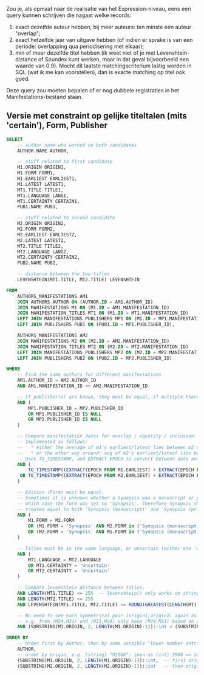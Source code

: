 Zou je, als opmaat naar de realisatie van het Expression-niveau, eens een query
kunnen schrijven die nagaat welke records:
 1) exact dezelfde auteur hebben, bij meer auteurs: ten minste één auteur "overlap";
 2) exact hetzelfde jaar van uitgave hebben (of indien er sprake is van een periode: overlapping qua periodisering met elkaar);
 3) min of meer dezelfde titel hebben (ik weet niet of je met Levenshtein-distance of Soundex kunt werken, maar in dat geval bijvoorbeeld een waarde van 0.9). Mocht dit laatste matchingscriterium lastig worden in SQL (wat ik me kan voorstellen), dan is exacte matching op titel ook goed.

Deze query zou moeten bepalen of er nog dubbele registraties in het Manifestations-bestand staan.

## Versie met constraint op gelijke titeltalen (mits 'certain'), Form, Publisher

```sql
SELECT
    -- author name who worked on both candidates
    AUTHOR.NAME AUTHOR,

    -- stuff related to first candidate
    M1.ORIGIN ORIGIN1,
    M1.FORM FORM1,
    M1.EARLIEST EARLIEST1,
    M1.LATEST LATEST1,
    MT1.TITLE TITLE1,
    MT1.LANGUAGE LANG1,
    MT1.CERTAINTY CERTAIN1,
    PUB1.NAME PUB1,

    -- stuff related to second candidate
    M2.ORIGIN ORIGIN2,
    M2.FORM FORM2,
    M2.EARLIEST EARLIEST2,
    M2.LATEST LATEST2,
    MT2.TITLE TITLE2,
    MT2.LANGUAGE LANG2,
    MT2.CERTAINTY CERTAIN2,
    PUB2.NAME PUB2,

    -- distance between the two titles
    LEVENSHTEIN(MT1.TITLE, MT2.TITLE) LEVENSHTEIN

FROM
    AUTHORS_MANIFESTATIONS AM1
    JOIN AUTHORS AUTHOR ON (AUTHOR.ID = AM1.AUTHOR_ID)
    JOIN MANIFESTATIONS M1 ON (M1.ID = AM1.MANIFESTATION_ID)
    JOIN MANIFESTATION_TITLES MT1 ON (M1.ID = MT1.MANIFESTATION_ID)
    LEFT JOIN MANIFESTATIONS_PUBLISHERS MP1 ON (M1.ID = MP1.MANIFESTATION_ID)
    LEFT JOIN PUBLISHERS PUB1 ON (PUB1.ID = MP1.PUBLISHER_ID),

    AUTHORS_MANIFESTATIONS AM2
    JOIN MANIFESTATIONS M2 ON (M2.ID = AM2.MANIFESTATION_ID)
    JOIN MANIFESTATION_TITLES MT2 ON (M2.ID = MT2.MANIFESTATION_ID)
    LEFT JOIN MANIFESTATIONS_PUBLISHERS MP2 ON (M2.ID = MP2.MANIFESTATION_ID)
    LEFT JOIN PUBLISHERS PUB2 ON (PUB2.ID = MP2.PUBLISHER_ID)

WHERE
    -- Find the same authors for different manifestations
    AM1.AUTHOR_ID = AM2.AUTHOR_ID
    AND AM1.MANIFESTATION_ID <> AM2.MANIFESTATION_ID

    -- If publisher(s) are known, they must be equal, if multiple there must be overlap
    AND (
        MP1.PUBLISHER_ID = MP2.PUBLISHER_ID
        OR MP1.PUBLISHER_ID IS NULL
        OR MP2.PUBLISHER_ID IS NULL
    )

    -- Compare manifestation dates for overlap / equality / inclusion.
    -- Implemented as follows:
    --   * either the average of m1's earliest/latest lies between m2's earliest and latest;
    --   * or the other way around: avg of m2's earliest/latest lies between m1's earliest and latest.
    -- Uses TO_TIMESTAMP, and EXTRACT EPOCH to convert between date and epoch value for averaging.
    AND (
        TO_TIMESTAMP((EXTRACT(EPOCH FROM M1.EARLIEST) + EXTRACT(EPOCH FROM M1.LATEST)) / 2)::date BETWEEN M2.EARLIEST AND M2.LATEST
     OR TO_TIMESTAMP((EXTRACT(EPOCH FROM M2.EARLIEST) + EXTRACT(EPOCH FROM M2.LATEST)) / 2)::date BETWEEN M1.EARLIEST AND M1.LATEST
    )

    -- Edition (Form) must be equal.
    -- Sometimes it is unknown whether a Synopsis was a manuscript or printed, in
    -- which case the form was set to 'Synopsis'. Therefore Synopsis should be
    -- treated equal to both 'Synopsis (manuscript)' and 'Synopsis (printed)'
    AND (
        M1.FORM = M2.FORM
        OR (M1.FORM = 'Synopsis' AND M2.FORM in ('Synopsis (manuscript)', 'Synopsis (printed)'))
        OR (M2.FORM = 'Synopsis' AND M1.FORM in ('Synopsis (manuscript)', 'Synopsis (printed)'))
    )

    -- Titles must be in the same language, or uncertain (either one 'uncertain' is enough)
    AND (
        MT1.LANGUAGE = MT2.LANGUAGE
        OR MT1.CERTAINTY = 'Uncertain'
        OR MT2.CERTAINTY = 'Uncertain'
    )

    -- Compare levenshtein distance between titles.
    AND LENGTH(MT1.TITLE) <= 255  -- levenshtein() only works on string length <= 255
    AND LENGTH(MT2.TITLE) <= 255
    AND LEVENSHTEIN(MT1.TITLE, MT2.TITLE) <= ROUND(GREATEST(LENGTH(MT1.TITLE), LENGTH(MT2.TITLE)) * 0.1)

    -- No need to see each symmetrical pair (origin1,origin2) again as (origin2,origin1)
    -- e.g. from (M24,M31) and (M31,M24) only keep (M24,M31) based on 24 < 31
    AND (SUBSTRING(M1.ORIGIN, 2, LENGTH(M1.ORIGIN)-1))::int < (SUBSTRING(M2.ORIGIN, 2, LENGTH(M2.ORIGIN)-1))::int

ORDER BY
    -- Order first by Author, then by some sensible "lower number entries go first" based off of candidate's "Origin"
    AUTHOR,
    -- order by origin, e.g. (string) "M2008": seen as (int) 2008 => so "M2008", "M700", "M37" is ordered: M37, M700, M2008
    (SUBSTRING(M1.ORIGIN, 2, LENGTH(M1.ORIGIN)-1))::int,  -- first origin1
    (SUBSTRING(M2.ORIGIN, 2, LENGTH(M2.ORIGIN)-1))::int   -- then origin2
```
